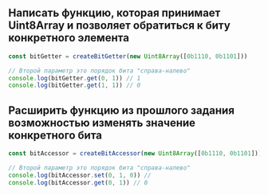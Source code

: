 ## Написать функцию, которая принимает Uint8Array и позволяет обратиться к биту конкретного элемента

```js
const bitGetter = createBitGetter(new Uint8Array([0b1110, 0b1101]))

// Второй параметр это порядок бита "справа-налево"
console.log(bitGetter.get(0, 1)) // 1
console.log(bitGetter.get(1, 1)) // 0
```

## Расширить функцию из прошлого задания возможностью изменять значение конкретного бита

```js
const bitAccessor = createBitAccessor(new Uint8Array([0b1110, 0b1101]))

// Второй параметр это порядок бита "справа-налево"
console.log(bitAccessor.set(0, 1, 0)) //
console.log(bitAccessor.get(0, 1)) // 0
```
